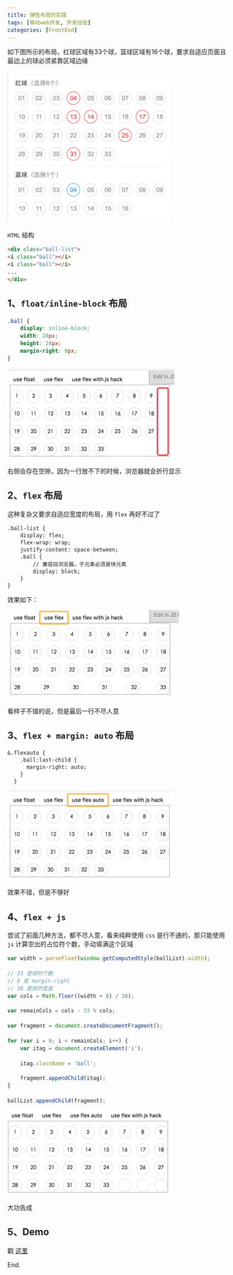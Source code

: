 ```yaml
---
title: 弹性布局的实践
tags: [移动web开发, 开发经验]
categories: [FrontEnd]
---
```


如下图所示的布局，红球区域有33个球，篮球区域有16个球，要求自适应页面且最边上的球必须紧靠区域边缘

![Alt text](/assets/img/flex-study-001.png)

`HTML` 结构

```html
<div class="ball-list">
<i class="ball"></i>
<i class="ball"></i>
...
</div>
```

<!-- more -->

## 1、`float/inline-block` 布局

```css
.ball {
    display: inline-block;
    width: 28px;
    height: 28px;
    margin-right: 8px;
}
```

![Alt text](/assets/img/flex-study-002.png)

右侧会存在空隙，因为一行放不下的时候，浏览器就会折行显示

## 2、`flex` 布局

这种复杂又要求自适应宽度的布局，用 `flex` 再好不过了

```less
.ball-list {
	display: flex;
	flex-wrap: wrap;
	justify-content: space-between;
	.ball {
		// 兼容旧浏览器，子元素必须是块元素
		display: block;
	}
}
```

效果如下：

![Alt text](/assets/img/flex-study-003.png)

看样子不错的说，但是最后一行不尽人意

## 3、`flex + margin: auto` 布局

```less
&.flexauto {
    .ball:last-child {
      margin-right: auto;
    }
  }
```

![Alt text](/assets/img/flex-study-004.png)

效果不错，但是不够好

## 4、`flex + js`

尝试了前面几种方法，都不尽人意，看来纯粹使用 `css` 是行不通的，那只能使用 `js` 计算空出的占位符个数，手动填满这个区域

```js
var width = parseFloat(window.getComputedStyle(ballList).width);

// 33 是球的个数
// 8 是 margin-right
// 38 是球的宽度
var cols = Math.floor((width + 8) / 38);

var remainCols = cols - 33 % cols;

var fragment = document.createDocumentFragment();

for (var i = 0; i < remainCols; i++) {
    var itag = document.createElement('i');

    itag.className = 'ball';

    fragment.appendChild(itag);
}
  
ballList.appendChild(fragment);
```
  
![Alt text](/assets/img/flex-study-005.png)

大功告成

## 5、Demo

戳 [这里](http://output.jsbin.com/vexaseloku)

End.